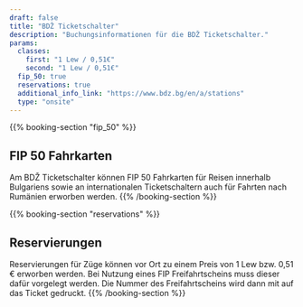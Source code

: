 ```yaml
---
draft: false
title: "BDŽ Ticketschalter"
description: "Buchungsinformationen für die BDŽ Ticketschalter."
params:
  classes:
    first: "1 Lew / 0,51€"
    second: "1 Lew / 0,51€"
  fip_50: true
  reservations: true
  additional_info_link: "https://www.bdz.bg/en/a/stations"
  type: "onsite"
---
```


{{% booking-section "fip_50" %}}

## FIP 50 Fahrkarten

Am BDŽ Ticketschalter können FIP 50 Fahrkarten für Reisen innerhalb Bulgariens sowie an internationalen Ticketschaltern auch für Fahrten nach Rumänien erworben werden.
{{% /booking-section %}}

{{% booking-section "reservations" %}}

## Reservierungen

Reservierungen für Züge können vor Ort zu einem Preis von 1 Lew bzw. 0,51 € erworben werden. Bei Nutzung eines FIP Freifahrtscheins muss dieser dafür vorgelegt werden. Die Nummer des Freifahrtscheins wird dann mit auf das Ticket gedruckt.
{{% /booking-section %}}
